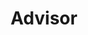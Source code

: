 ---
Destinations: rect3GIXTecvSSSY4 rec2RKFmr301uryJa recmZAfJWjTZ7lVmJ
title: Advisor
contactImage: OrderedDict([('id', 'attkTk2ctf7FuWREo'), ('width', 400), ('height', 400), ('url', 'https://dl.airtable.com/.attachments/7b7213e8e684cd87703326b76a03b052/2844d5fa/bitlogo_png.jpg?ts=1660580972&userId=usr3dGtitKwSxUcGO&cs=b70af6a9ffdbef28'), ('filename', 'bit logo_png.jpg'), ('size', 9375), ('type', 'image/jpeg'), ('thumbnails', OrderedDict([('small', OrderedDict([('url', 'https://dl.airtable.com/.attachmentThumbnails/cb6cdd5676f000ecb4163592394c3caf/869e1e2c?ts=1660580972&userId=usr3dGtitKwSxUcGO&cs=f870406b6ad52551'), ('width', 36), ('height', 36)])), ('large', OrderedDict([('url', 'https://dl.airtable.com/.attachmentThumbnails/dc6f04083fde2debccce842a9394bbee/e94226c8?ts=1660580972&userId=usr3dGtitKwSxUcGO&cs=38fb3b4688b65483'), ('width', 400), ('height', 400)])), ('full', OrderedDict([('url', 'https://dl.airtable.com/.attachmentThumbnails/984d1381b0a4dcf132249d597f1db38e/0f3e6638?ts=1660580972&userId=usr3dGtitKwSxUcGO&cs=ec7e517d78dcd348'), ('width', 3000), ('height', 3000)]))]))])
name: Micah Melia
employer: Behavioral Insights Team
Last Modified: 2022-05-27T14:14:12.000Z
---